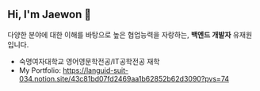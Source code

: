 ## Hi, I'm Jaewon 👋
다양한 분야에 대한 이해를 바탕으로 높은 협업능력을 자랑하는, **백엔드 개발자** 유재원입니다.
* 숙명여자대학교 영어영문학전공/IT공학전공 재학
* My Portfolio: https://languid-suit-034.notion.site/43c81bd07fd2469aa1b62852b62d3090?pvs=74

<!--
**jayinsummer/jayinsummer** is a ✨ _special_ ✨ repository because its `README.md` (this file) appears on your GitHub profile.

Here are some ideas to get you started:

- 🔭 I’m currently working on ...
- 🌱 I’m currently learning ...
- 👯 I’m looking to collaborate on ...
- 🤔 I’m looking for help with ...
- 💬 Ask me about ...
- 📫 How to reach me: ...
- 😄 Pronouns: ...
- ⚡ Fun fact: ...
-->

